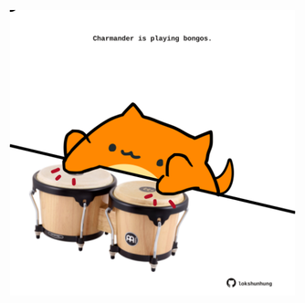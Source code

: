 <!-- built at 03/03/2024, 24:01:15 UTC -->
<p align="center">
  <img width="500" height="500" src="./ReadmeImage.svg">
</p>
